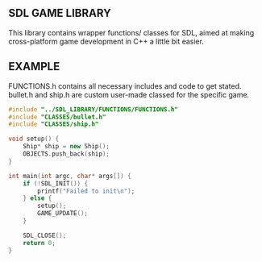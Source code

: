 ## SDL GAME LIBRARY

This library contains wrapper functions/ classes for SDL, aimed at making cross-platform game development in C++ a little bit easier.

## EXAMPLE

FUNCTIONS.h contains all necessary includes and code to get stated. 
bullet.h and ship.h are custom user-made classed for the specific game.

```c++
#include "../SDL_LIBRARY/FUNCTIONS/FUNCTIONS.h"
#include "CLASSES/bullet.h"
#include "CLASSES/ship.h"

void setup() {
	Ship* ship = new Ship();
	OBJECTS.push_back(ship);
}

int main(int argc, char* args[]) {
	if (!SDL_INIT()) {
		printf("Failed to init\n");
	} else {
		setup();
		GAME_UPDATE();
	}

	SDL_CLOSE();
	return 0;
}
```
